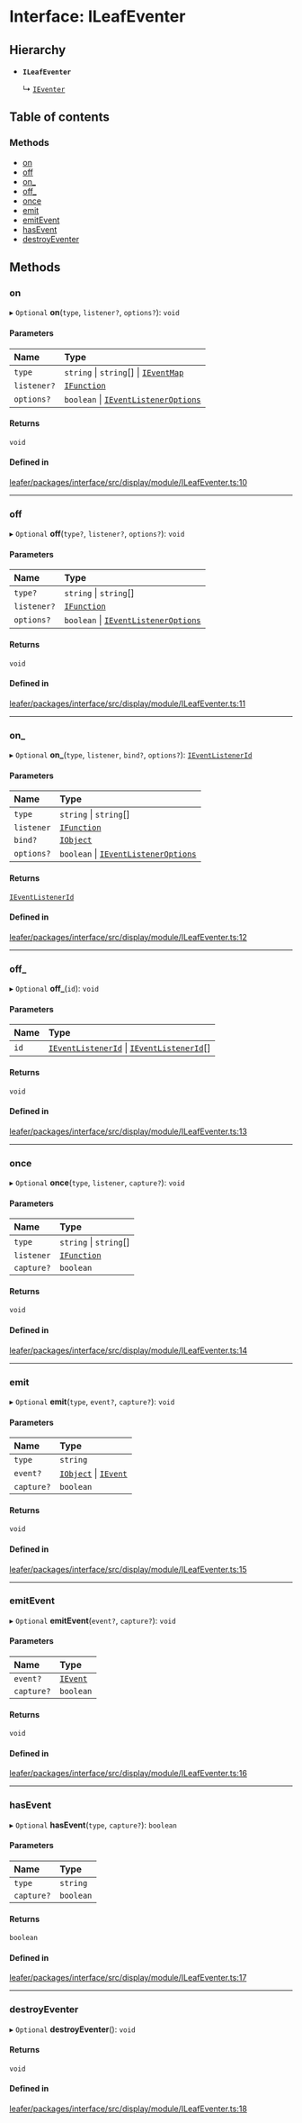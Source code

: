 # Interface: ILeafEventer

## Hierarchy

- **`ILeafEventer`**

  ↳ [`IEventer`](IEventer.md)

## Table of contents

### Methods

- [on](ILeafEventer.md#on)
- [off](ILeafEventer.md#off)
- [on\_](ILeafEventer.md#on_)
- [off\_](ILeafEventer.md#off_)
- [once](ILeafEventer.md#once)
- [emit](ILeafEventer.md#emit)
- [emitEvent](ILeafEventer.md#emitevent)
- [hasEvent](ILeafEventer.md#hasevent)
- [destroyEventer](ILeafEventer.md#destroyeventer)

## Methods

### on

▸ `Optional` **on**(`type`, `listener?`, `options?`): `void`

#### Parameters

| Name | Type |
| :------ | :------ |
| `type` | `string` \| `string`[] \| [`IEventMap`](IEventMap.md) |
| `listener?` | [`IFunction`](IFunction.md) |
| `options?` | `boolean` \| [`IEventListenerOptions`](IEventListenerOptions.md) |

#### Returns

`void`

#### Defined in

[leafer/packages/interface/src/display/module/ILeafEventer.ts:10](https://github.com/leaferjs/leafer/blob/27e942d/packages/interface/src/display/module/ILeafEventer.ts#L10)

___

### off

▸ `Optional` **off**(`type?`, `listener?`, `options?`): `void`

#### Parameters

| Name | Type |
| :------ | :------ |
| `type?` | `string` \| `string`[] |
| `listener?` | [`IFunction`](IFunction.md) |
| `options?` | `boolean` \| [`IEventListenerOptions`](IEventListenerOptions.md) |

#### Returns

`void`

#### Defined in

[leafer/packages/interface/src/display/module/ILeafEventer.ts:11](https://github.com/leaferjs/leafer/blob/27e942d/packages/interface/src/display/module/ILeafEventer.ts#L11)

___

### on\_

▸ `Optional` **on_**(`type`, `listener`, `bind?`, `options?`): [`IEventListenerId`](IEventListenerId.md)

#### Parameters

| Name | Type |
| :------ | :------ |
| `type` | `string` \| `string`[] |
| `listener` | [`IFunction`](IFunction.md) |
| `bind?` | [`IObject`](IObject.md) |
| `options?` | `boolean` \| [`IEventListenerOptions`](IEventListenerOptions.md) |

#### Returns

[`IEventListenerId`](IEventListenerId.md)

#### Defined in

[leafer/packages/interface/src/display/module/ILeafEventer.ts:12](https://github.com/leaferjs/leafer/blob/27e942d/packages/interface/src/display/module/ILeafEventer.ts#L12)

___

### off\_

▸ `Optional` **off_**(`id`): `void`

#### Parameters

| Name | Type |
| :------ | :------ |
| `id` | [`IEventListenerId`](IEventListenerId.md) \| [`IEventListenerId`](IEventListenerId.md)[] |

#### Returns

`void`

#### Defined in

[leafer/packages/interface/src/display/module/ILeafEventer.ts:13](https://github.com/leaferjs/leafer/blob/27e942d/packages/interface/src/display/module/ILeafEventer.ts#L13)

___

### once

▸ `Optional` **once**(`type`, `listener`, `capture?`): `void`

#### Parameters

| Name | Type |
| :------ | :------ |
| `type` | `string` \| `string`[] |
| `listener` | [`IFunction`](IFunction.md) |
| `capture?` | `boolean` |

#### Returns

`void`

#### Defined in

[leafer/packages/interface/src/display/module/ILeafEventer.ts:14](https://github.com/leaferjs/leafer/blob/27e942d/packages/interface/src/display/module/ILeafEventer.ts#L14)

___

### emit

▸ `Optional` **emit**(`type`, `event?`, `capture?`): `void`

#### Parameters

| Name | Type |
| :------ | :------ |
| `type` | `string` |
| `event?` | [`IObject`](IObject.md) \| [`IEvent`](IEvent.md) |
| `capture?` | `boolean` |

#### Returns

`void`

#### Defined in

[leafer/packages/interface/src/display/module/ILeafEventer.ts:15](https://github.com/leaferjs/leafer/blob/27e942d/packages/interface/src/display/module/ILeafEventer.ts#L15)

___

### emitEvent

▸ `Optional` **emitEvent**(`event?`, `capture?`): `void`

#### Parameters

| Name | Type |
| :------ | :------ |
| `event?` | [`IEvent`](IEvent.md) |
| `capture?` | `boolean` |

#### Returns

`void`

#### Defined in

[leafer/packages/interface/src/display/module/ILeafEventer.ts:16](https://github.com/leaferjs/leafer/blob/27e942d/packages/interface/src/display/module/ILeafEventer.ts#L16)

___

### hasEvent

▸ `Optional` **hasEvent**(`type`, `capture?`): `boolean`

#### Parameters

| Name | Type |
| :------ | :------ |
| `type` | `string` |
| `capture?` | `boolean` |

#### Returns

`boolean`

#### Defined in

[leafer/packages/interface/src/display/module/ILeafEventer.ts:17](https://github.com/leaferjs/leafer/blob/27e942d/packages/interface/src/display/module/ILeafEventer.ts#L17)

___

### destroyEventer

▸ `Optional` **destroyEventer**(): `void`

#### Returns

`void`

#### Defined in

[leafer/packages/interface/src/display/module/ILeafEventer.ts:18](https://github.com/leaferjs/leafer/blob/27e942d/packages/interface/src/display/module/ILeafEventer.ts#L18)
